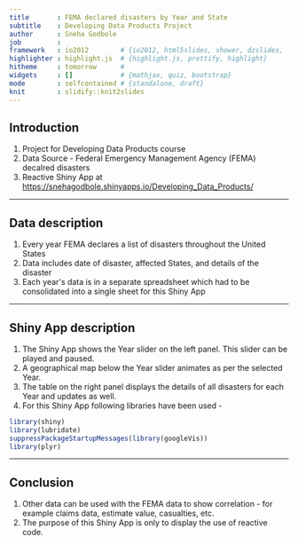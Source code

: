 ```yaml
---
title       : FEMA declared disasters by Year and State
subtitle    : Developing Data Products Project
author      : Sneha Godbole
job         : 
framework   : io2012        # {io2012, html5slides, shower, dzslides, ...}
highlighter : highlight.js  # {highlight.js, prettify, highlight}
hitheme     : tomorrow      # 
widgets     : []            # {mathjax, quiz, bootstrap}
mode        : selfcontained # {standalone, draft}
knit        : slidify::knit2slides
---
```


## Introduction

1. Project for Developing Data Products course
2. Data Source - Federal Emergency Management Agency (FEMA) decalred disasters
3. Reactive Shiny App at https://snehagodbole.shinyapps.io/Developing_Data_Products/

---

## Data description

1. Every year FEMA declares a list of disasters throughout the United States
2. Data includes date of disaster, affected States, and details of the disaster
3. Each year's data is in a separate spreadsheet which had to be consolidated into a single sheet for this Shiny App

---

## Shiny App description

1. The Shiny App shows the Year slider on the left panel. This slider can be played and paused.
2. A geographical map below the Year slider animates as per the selected Year.
3. The table on the right panel displays the details of all disasters for each Year and updates as well.
4. For this Shiny App following libraries have been used -

```r
library(shiny)
library(lubridate)
suppressPackageStartupMessages(library(googleVis))
library(plyr)
```

---

## Conclusion

1. Other data can be used with the FEMA data to show correlation - for example claims data, estimate value, casualties, etc.
2. The purpose of this Shiny App is only to display the use of reactive code.





